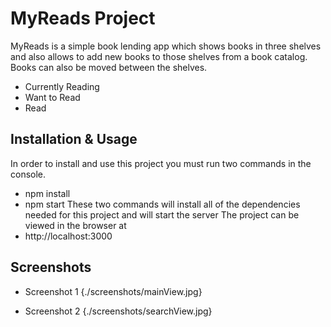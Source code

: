 # MyReads Project

MyReads is a simple book lending app which shows books in three shelves and also allows to add new books to those shelves from a book catalog. Books can also be moved between the shelves.

- Currently Reading
- Want to Read
- Read

## Installation & Usage
In order to install and use this project you must run two commands in the console.

- npm install
- npm start
These two commands will install all of the dependencies needed for this project and will start the server
The project can be viewed in the browser at
- http://localhost:3000

## Screenshots

- Screenshot 1 {./screenshots/mainView.jpg}

- Screenshot 2 {./screenshots/searchView.jpg}
